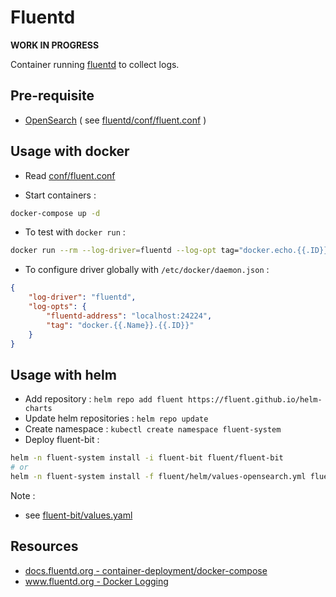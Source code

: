 # Fluentd

**WORK IN PROGRESS**

Container running [fluentd](https://www.fluentd.org/) to collect logs.

## Pre-requisite

* [OpenSearch](../opensearch/README.md) ( see [fluentd/conf/fluent.conf](fluentd/conf/fluent.conf) )

## Usage with docker

* Read [conf/fluent.conf](conf/fluent.conf)

* Start containers :

```bash
docker-compose up -d
```

* To test with `docker run` :

```bash
docker run --rm --log-driver=fluentd --log-opt tag="docker.echo.{{.ID}}" ubuntu echo '{"message":"hello world!"}'
```

* To configure driver globally with `/etc/docker/daemon.json` :

```json
{
    "log-driver": "fluentd",
    "log-opts": {
        "fluentd-address": "localhost:24224",
        "tag": "docker.{{.Name}}.{{.ID}}"
    }
}
```

## Usage with helm

* Add repository : `helm repo add fluent https://fluent.github.io/helm-charts`
* Update helm repositories : `helm repo update`
* Create namespace : `kubectl create namespace fluent-system`
* Deploy fluent-bit :

```bash
helm -n fluent-system install -i fluent-bit fluent/fluent-bit
# or
helm -n fluent-system install -f fluent/helm/values-opensearch.yml fluent-bit fluent/fluent-bit
```

Note :

* see [fluent-bit/values.yaml](https://github.com/fluent/helm-charts/blob/main/charts/fluent-bit/values.yaml)

## Resources

* [docs.fluentd.org - container-deployment/docker-compose](https://docs.fluentd.org/container-deployment/docker-compose)
* [www.fluentd.org - Docker Logging](https://www.fluentd.org/guides/recipes/docker-logging)
